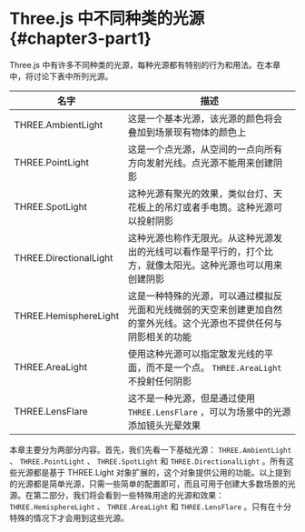 # Three.js 中不同种类的光源 {#chapter3-part1}

Three.js 中有许多不同种类的光源，每种光源都有特别的行为和用法。在本章中，将讨论下表中所列光源。

| 名字 | 描述 |
| --- | --- |
| THREE.AmbientLight | 这是一个基本光源，该光源的颜色将会叠加到场景现有物体的颜色上 |
| THREE.PointLight | 这是一个点光源，从空间的一点向所有方向发射光线。点光源不能用来创建阴影 |
| THREE.SpotLight | 这种光源有聚光的效果，类似台灯、天花板上的吊灯或者手电筒。这种光源可以投射阴影 |
| THREE.DirectionalLight | 这种光源也称作无限光。从这种光源发出的光线可以看作是平行的，打个比方，就像太阳光。这种光源也可以用来创建阴影 |
| THREE.HemisphereLight | 这是一种特殊的光源，可以通过模拟反光面和光线微弱的天空来创建更加自然的室外光线。这个光源也不提供任何与阴影相关的功能 |
| THREE.AreaLight | 使用这种光源可以指定散发光线的平面，而不是一个点。 `THREE.AreaLight` 不投射任何阴影 |
| THREE.LensFlare | 这不是一种光源，但是通过使用 `THREE.LensFlare` ，可以为场景中的光源添加镜头光晕效果 |

本章主要分为两部分内容。首先，我们先看一下基础光源： `THREE.AmbientLight` 、 `THREE.PointLight` 、 `THREE.SpotLight` 和 `THREE.DirectionalLight` 。所有这些光源都是基于 THREE.Light 对象扩展的，这个对象提供公用的功能。以上提到的光源都是简单光源，只需一些简单的配置即可，而且可用于创建大多数场景的光源。在第二部分，我们将会看到一些特殊用途的光源和效果： `THREE.HemisphereLight` 、 `THREE.AreaLight` 和 `THREE.LensFlare` 。只有在十分特殊的情况下才会用到这些光源。
